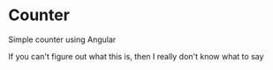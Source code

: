 Counter
=======

Simple counter using Angular

If you can't figure out what this is, then I really don't know what to say
